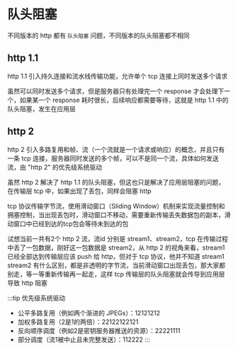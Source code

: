 # 队头阻塞

不同版本的 http 都有 `队头阻塞` 问题，不同版本的队头阻塞都不相同

## http 1.1
http 1.1 引入持久连接和流水线传输功能，允许单个 tcp 连接上同时发送多个请求

虽然可以同时发送多个请求，但是服务器只有处理完一个 response 才会处理下一个，如果某一个 response 耗时很长，后续响应都需要等待，这就是 http 1.1 中的队头阻塞，发生在应用层

## http 2
http 2 引入多路复用和帧、流（一个流就是一个请求或响应）的概念，并且只有一条 tcp 连接，服务器同时发送的多个帧，可以不是同一个流，具体如何发送流，由 "http 2" 的优先级系统驱动

虽然 http 2 解决了 http 1.1 的队头阻塞，但这也只是解决了应用层阻塞的问题，在传输层 tcp 中，如果出现了丢包，同样会阻塞 http

tcp 协议传输字节流，使用滑动窗口（Sliding Window）机制来实现流量控制和拥塞控制，当出现丢包时，滑动窗口不移动，需要重新传输丢失数据包的副本，滑动窗口中已经到达的tcp包会等待未到达的包

试想当前一共有2个 http 2 流，流id 分别是 stream1、stream2，tcp 在传输过程中丢了一包数据，刚好这一包数据是 stream2，从 http 2 的视角来看，stream1 已经全部达到传输层应该 push 给 http，但对于 tcp 协议，他并不知道 stream1 stream2 有什么区别，都是非透明的字节流，当前滑动窗口出现丢包，那大家都别走，等一等重新传输再一起走，这样 tcp 传输层的队头阻塞就会传导到应用层导致 http 阻塞 


:::tip
优先级系统驱动
* 公平多路复用（例如两个渐进的 JPEGs）：12121212
* 加权多路复用（2是1的两倍）：22122122121
* 反向顺序调度（例如2是密钥服务器推送的资源）：22221111
* 部分调度（流1被中止且未完整发送）：112222
:::
